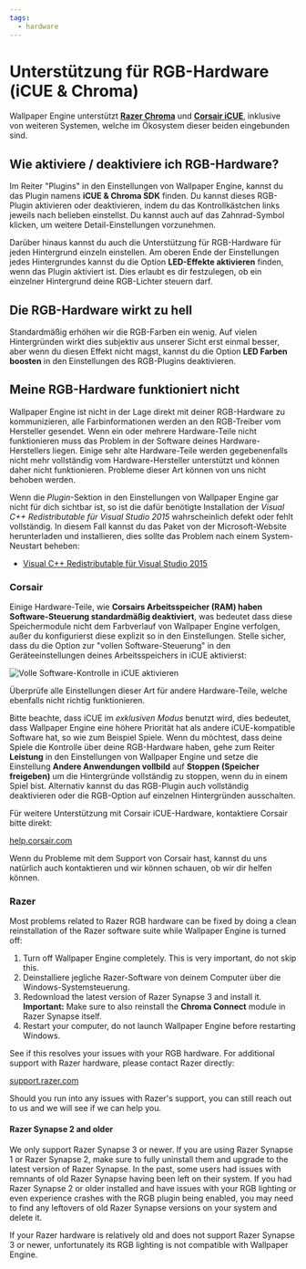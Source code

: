 ```yaml
---
tags:
  - hardware
---
```


# Unterstützung für RGB-Hardware (iCUE & Chroma)

Wallpaper Engine unterstützt [**Razer Chroma**](https://www.razer.com/chroma) und [**Corsair iCUE**](https://www.corsair.com/icue), inklusive von weiteren Systemen, welche im Ökosystem dieser beiden eingebunden sind.

## Wie aktiviere / deaktiviere ich RGB-Hardware?

Im Reiter "Plugins" in den Einstellungen von Wallpaper Engine, kannst du das Plugin namens **iCUE & Chroma SDK** finden. Du kannst dieses RGB-Plugin aktivieren oder deaktivieren, indem du das Kontrollkästchen links jeweils nach belieben einstellst. Du kannst auch auf das Zahnrad-Symbol klicken, um weitere Detail-Einstellungen vorzunehmen.

Darüber hinaus kannst du auch die Unterstützung für RGB-Hardware für jeden Hintergrund einzeln einstellen. Am oberen Ende der Einstellungen jedes Hintergrundes kannst du die Option **LED-Effekte aktivieren** finden, wenn das Plugin aktiviert ist. Dies erlaubt es dir festzulegen, ob ein einzelner Hintergrund deine RGB-Lichter steuern darf.

## Die RGB-Hardware wirkt zu hell

Standardmäßig erhöhen wir die RGB-Farben ein wenig. Auf vielen Hintergründen wirkt dies subjektiv aus unserer Sicht erst einmal besser, aber wenn du diesen Effekt nicht magst, kannst du die Option **LED Farben boosten** in den Einstellungen des RGB-Plugins deaktivieren.

## Meine RGB-Hardware funktioniert nicht

Wallpaper Engine ist nicht in der Lage direkt mit deiner RGB-Hardware zu kommunizieren, alle Farbinformationen werden an den RGB-Treiber vom Hersteller gesendet. Wenn ein oder mehrere Hardware-Teile nicht funktionieren muss das Problem in der Software deines Hardware-Herstellers liegen. Einige sehr alte Hardware-Teile werden gegebenenfalls nicht mehr vollständig vom Hardware-Hersteller unterstützt und können daher nicht funktionieren. Probleme dieser Art können von uns nicht behoben werden.

Wenn die *Plugin*-Sektion in den Einstellungen von Wallpaper Engine gar nicht für dich sichtbar ist, so ist die dafür benötigte Installation der *Visual C++ Redistributable für Visual Studio 2015* wahrscheinlich defekt oder fehlt vollständig. In diesem Fall kannst du das Paket von der Microsoft-Website herunterladen und installieren, dies sollte das Problem nach einem System-Neustart beheben:

* [Visual C++ Redistributable für Visual Studio 2015](https://www.microsoft.com/de-de/download/details.aspx?id=48145)

### Corsair

Einige Hardware-Teile, wie **Corsairs Arbeitsspeicher (RAM) haben Software-Steuerung standardmäßig deaktiviert**, was bedeutet dass diese Speichermodule nicht dem Farbverlauf von Wallpaper Engine verfolgen, außer du konfigurierst diese explizit so in den Einstellungen. Stelle sicher, dass du die Option zur "vollen Software-Steuerung" in den Geräteeinstellungen deines Arbeitsspeichers in iCUE aktivierst:

![Volle Software-Kontrolle in iCUE aktivieren](./icue.png)

Überprüfe alle Einstellungen dieser Art für andere Hardware-Teile, welche ebenfalls nicht richtig funktionieren.

Bitte beachte, dass iCUE im *exklusiven Modus* benutzt wird, dies bedeutet, dass Wallpaper Engine eine höhere Priorität hat als andere iCUE-kompatible Software hat, so wie zum Beispiel Spiele. Wenn du möchtest, dass deine Spiele die Kontrolle über deine RGB-Hardware haben, gehe zum Reiter **Leistung** in den Einstellungen von Wallpaper Engine und setze die Einstellung **Andere Anwendungen vollbild** auf **Stoppen (Speicher freigeben)** um die Hintergründe vollständig zu stoppen, wenn du in einem Spiel bist. Alternativ kannst du das RGB-Plugin auch vollständig deaktivieren oder die RGB-Option auf einzelnen Hintergründen ausschalten.

Für weitere Unterstützung mit Corsair iCUE-Hardware, kontaktiere Corsair bitte direkt:

[help.corsair.com](https://help.corsair.com/)

Wenn du Probleme mit dem Support von Corsair hast, kannst du uns natürlich auch kontaktieren und wir können schauen, ob wir dir helfen können.

### Razer

Most problems related to Razer RGB hardware can be fixed by doing a clean reinstallation of the Razer software suite while Wallpaper Engine is turned off:

1. Turn off Wallpaper Engine completely. This is very important, do not skip this.
2. Deinstalliere jegliche Razer-Software von deinem Computer über die Windows-Systemsteuerung.
3. Redownload the latest version of Razer Synapse 3 and install it. **Important:** Make sure to also reinstall the **Chroma Connect** module in Razer Synapse itself.
4. Restart your computer, do not launch Wallpaper Engine before restarting Windows.

See if this resolves your issues with your RGB hardware. For additional support with Razer hardware, please contact Razer directly:

[support.razer.com](https://support.razer.com/)

Should you run into any issues with Razer's support, you can still reach out to us and we will see if we can help you.

#### Razer Synapse 2 and older

We only support Razer Synapse 3 or newer. If you are using Razer Synapse 1 or Razer Synapse 2, make sure to fully uninstall them and upgrade to the latest version of Razer Synapse. In the past, some users had issues with remnants of old Razer Synapse having been left on their system. If you had Razer Synapse 2 or older installed and have issues with your RGB lighting or even experience crashes with the RGB plugin being enabled, you may need to find any leftovers of old Razer Synapse versions on your system and delete it.

If your Razer hardware is relatively old and does not support Razer Synapse 3 or newer, unfortunately its RGB lighting is not compatible with Wallpaper Engine.